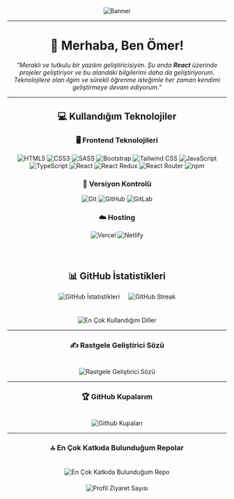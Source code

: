 <div align="center">
    <img src="https://res.cloudinary.com/dwyvwkzap/image/upload/v1731360299/Black_Yellow_Modern_Programmer_LinkedIn_Banner_2_sf5b0o.png" alt="Banner">

<hr>
<h1>👋 Merhaba, Ben Ömer!</h1>
<p><i>"Meraklı ve tutkulu bir yazılım geliştiricisiyim. Şu anda <strong>React</strong> üzerinde projeler geliştiriyor ve bu alandaki bilgilerimi daha da geliştiriyorum. Teknolojilere olan ilgim ve sürekli öğrenme isteğimle her zaman kendimi geliştirmeye devam ediyorum."</i></p>

<hr>

<h2>💻 Kullandığım Teknolojiler</h2>
<div>
    <h3>🖥️ Frontend Teknolojileri</h3>
    <p>
        <img src="https://img.shields.io/badge/html5-%23E34F26.svg?style=for-the-badge&logo=html5&logoColor=white" alt="HTML5">
        <img src="https://img.shields.io/badge/css3-%231572B6.svg?style=for-the-badge&logo=css3&logoColor=white" alt="CSS3">
        <img src="https://img.shields.io/badge/SASS-hotpink.svg?style=for-the-badge&logo=SASS&logoColor=white" alt="SASS">
        <img src="https://img.shields.io/badge/bootstrap-%238511FA.svg?style=for-the-badge&logo=bootstrap&logoColor=white" alt="Bootstrap">
        <img src="https://img.shields.io/badge/tailwindcss-%2338B2AC.svg?style=for-the-badge&logo=tailwind-css&logoColor=white" alt="Tailwind CSS">
        <img src="https://img.shields.io/badge/javascript-%23323330.svg?style=for-the-badge&logo=javascript&logoColor=%23F7DF1E" alt="JavaScript">
        <img src="https://img.shields.io/badge/typescript-%23007ACC.svg?style=for-the-badge&logo=typescript&logoColor=white" alt="TypeScript">
        <img src="https://img.shields.io/badge/react-%2361DAFB.svg?style=for-the-badge&logo=react&logoColor=white" alt="React">
        <img src="https://img.shields.io/badge/react%20redux-%2320232a.svg?style=for-the-badge&logo=redux&logoColor=white" alt="React Redux">
        <img src="https://img.shields.io/badge/react%20router-%234e8de0.svg?style=for-the-badge&logo=react-router&logoColor=white" alt="React Router">
        <img src="https://img.shields.io/badge/npm-%23000000.svg?style=for-the-badge&logo=npm&logoColor=white" alt="npm">
    </p>

<h3>🔧 Versiyon Kontrolü</h3>
<p>
    <img src="https://img.shields.io/badge/git-%23F05033.svg?style=for-the-badge&logo=git&logoColor=white" alt="Git">
    <img src="https://img.shields.io/badge/github-%23121011.svg?style=for-the-badge&logo=github&logoColor=white" alt="GitHub">
    <img src="https://img.shields.io/badge/gitlab-%23181717.svg?style=for-the-badge&logo=gitlab&logoColor=white" alt="GitLab">
</p>

<h3>☁️ Hosting</h3>
<p>
    <img src="https://img.shields.io/badge/Vercel-%23000000.svg?style=for-the-badge&logo=vercel&logoColor=white" alt="Vercel">
    <img src="https://img.shields.io/badge/Netlify-%23000000.svg?style=for-the-badge&logo=netlify&logoColor=white" alt="Netlify">
</p>

<!--
<h3>📡 Öğrenmeyi Hedeflediğim Teknolojileri</h3>
<p>
    <img src="https://img.shields.io/badge/Firebase-FFCA28.svg?style=for-the-badge&logo=firebase&logoColor=black" alt="Firebase">
</p>
-->

</div>

<br>
<div style="margin-top: 40px;">
    <h2>📊 GitHub İstatistikleri</h2>
    <div style="display: flex; justify-content: center; gap: 20px;">
        <img src="https://github-readme-stats.vercel.app/api?username=omercikan&theme=blue-green&hide_border=false&include_all_commits=false&count_private=false" alt="GitHub İstatistikleri" style="max-width: 45%;">
        <img src="https://github-readme-streak-stats.herokuapp.com/?user=omercikan&theme=blue-green&hide_border=false" alt="GitHub Streak" style="max-width: 45%;">
    </div>
    <br>
    <div>
        <img src="https://github-readme-stats.vercel.app/api/top-langs/?username=omercikan&theme=blue-green&hide_border=false&include_all_commits=false&count_private=false&layout=compact" alt="En Çok Kullandığım Diller" style="max-width: 80%; margin-top: 20px;">
    </div>
</div>

<hr/>

<h3>✍️ Rastgele Geliştirici Sözü</h3>
<img src="https://quotes-github-readme.vercel.app/api?type=horizontal&theme=dark" alt="Rastgele Geliştirici Sözü" style="max-width: 100%; margin-top: 20px;">

<hr/>

<h3>🏆 GitHub Kupalarım</h3>
<img src="https://github-profile-trophy.vercel.app/?username=omercikan&theme=tokyonight&no-frame=true&no-bg=true&margin-w=4" alt="Github Kupaları" style="max-width: 100%; margin-top: 20px;">

<hr/>

<h3>🔝 En Çok Katkıda Bulunduğum Repolar</h3>
<img src="https://github-contributor-stats.vercel.app/api?username=omercikan&limit=5&theme=blue-green&combine_all_yearly_contributions=true" alt="En Çok Katkıda Bulunduğum Repo" style="max-width: 100%; margin-top: 20px;">

<br>
<img src="https://visitcount.itsvg.in/api?id=omercikan&icon=0&color=6" alt="Profil Ziyaret Sayısı" style="margin-top: 20px;">
</div>
